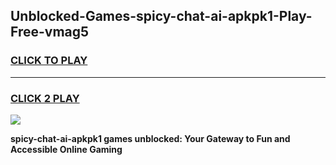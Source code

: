 
## Unblocked-Games-spicy-chat-ai-apkpk1-Play-Free-vmag5
<h3>
<a href="https://premium76.site?title=spicy-chat-ai-apkpk1&ref=09A">CLICK TO PLAY</a></h3>
<hr>

<h3>
<a href="https://premium76.site?title=spicy-chat-ai-apkpk1&ref=09A">CLICK 2 PLAY</a>
  
</h3>

<a href="https://premium76.site?title=spicy-chat-ai-apkpk1&ref=09A"><img src="https://clearcache.store/games.png"></a>


**spicy-chat-ai-apkpk1 games unblocked: Your Gateway to Fun and Accessible Online Gaming**

